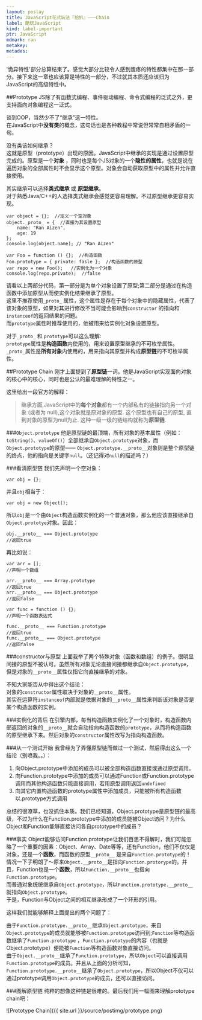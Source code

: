 ```yaml
---
layout: poslay
title: JavaScript花式玩法『拾扒』———Chain
label: 酷玩JavaScript
kind: label-important
ptr: JavaScript
mdmark: ran
metakey: 
metades:
---
```


'诡异特性'部分总算结束了。感觉大部分比较令人感到蛋疼的特性都集中在那一部分。接下来这一章也应该算是特性的一部分，不过就其本质还应该归为JavaScript的高级特性中。

##Prototype
JS除了有函数式编程、事件驱动编程、命令式编程的泛式之外，更支持面向对象编程这一泛式。

谈到OOP，当然少不了“继承”这一特性。  
在JavaScript中**没有类**的概念，这句话也是各种教程中常说但常常自相矛盾的一句。   

没有类该如何继承？  
这就是原型（prototype）出现的原因。JavaScript中继承的实现是通过设置原型完成的。原型是一个**对象** ，同时也是每个JS对象的一个**隐性的属性**，也就是说在遍历对象的全部属性时不会显示这个原型。对象会自动获取原型中的属性并允许直接使用。

其实继承可以选择**类式继承** 或 **原型继承**。  
对于熟悉Java/C++的人选择类式继承会感觉更容易理解。不过原型继承更容易实现。

    var object = {};  //定义一个空对象
    object._proto_ = {  //直接为其设置原型
        name: "Ran Aizen",
        age: 19
    };
    console.log(object.name); // "Ran Aizen"
    
    var Foo = function () {};  //构造函数
    Foo.prototype = { private: fasle };  //构造函数的原型
    var repo = new Foo();   //实例化为一个对象
    console.log(repo.private);  //false
    
请看以上两部分代码，第一部分是为单个对象设置了原型;第二部分是通过在构造函数中添加原型从而使实例化结果继承了原型。  
这里不推荐使用`_proto_` 属性，这个属性是存在于每个对象中的隐藏属性，代表了该对象的原型，如果对其进行修改不当可能会影响到`constructor` 的指向和 `instanceof`的返回结果的问题。  
而`prototype`属性时推荐使用的，他被用来给实例化对象设置原型。

对于`_proto_` 和 `prototype`可以这么理解:  
`prototype`属性是**构造函数**内使用的，用来设置原型继承的不可枚举属性。  
`_proto_`属性是**所有对象**内使用的，用来指向其原型并构成**原型链**的不可枚举属性。

##Prototype Chain
刚才上面提到了**原型链**一词。他是JavaScript实现面向对象的核心中的核心，同时也是公认的最难理解的特性之一。

这里给出一段官方的解释：  
> 继承方面,JavaScript中的**每个对象**都有一个内部私有的链接指向另一个对象 (或者为 null),这个对象就是原对象的原型. 这个原型也有自己的原型, 直到对象的原型为null为止. 这种一级一级的链结构就称为**原型链**.

###`Object.prototype`
他是原型链的最顶端，所有对象的基本属性（例如：`toString()`、`valueOf()`）全部继承自`Object.prototype`对象，而 `Object.prototype`的原型—— `Object.prototype.__proto__`对象则是整个原型链的终点，他的指向是关键字`null`。（还记得对`null`的描述吗？）

###看清原型链
我们先声明一个空对象：

    var obj = {};
    
并且`obj`相当于：

    var obj = new Object();
    
所以`obj`是一个由`Object`构造函数实例化的一个普通对象，那么他应该直接继承自`Object.prototye`对象。因此：

    obj.__proto__ === Object.prototype
    //返回true
    
再比如说：

    var arr = [];
    //声明一个数组
    
    arr.__proto__ === Array.prototype
    //返回true
    arr.__proto__ === Object.prototype
    //返回false
    
    var func = function () {};
    //声明一个函数表达式
    
    func.__proto__ === Function.prototype
    //返回true
    func.__proto__ === Object.prototype
    //返回false
    
###constructor与原型
上面我举了两个特殊对象（函数和数组）的例子。很明显间接的原型不被认可。虽然所有对象无论直接间接都继承自`Object.prototype`，但是对象的`__proto__`属性仅指它向直接继承的对象。

不知大家能否从中得出这个结论：  
对象的`constructor`属性取决于对象的`__proto__`属性。  
其实在运算符`instanceof`内部就是依据对象的`__proto__`属性来判断该对象是否是某个构造函数的实例。

###实例化的背后
在引擎内部，每当构造函数实例化了一个对象时，构造函数内部返回的对象的`__proto__`就会自动指向构造函数的`prototype`，从而将构造函数的原型继承下来。然后对象的`constructor`属性改写为指向构造函数。

###从一个测试开始
我曾经为了弄懂原型链而做过一个测试，然后得出这么一个结论（别喷我。。）：  

1. 向Object.prototype中添加的成员可以被全部构造函数直接或通过原型调用。
2. 向Function.prototype中添加的成员可以通过Function或Function.prototype调用而其他构造函数只能直接调用，若用原型调用返回`undefined`
3. 向其它内置构造函数的prototype属性中添加成员，只能被所有构造函数以.prototype方式调用

总结的很潦草，也没抓住本质。我们已经知道，Object.prototype是原型链的最高级，不过为什么在Function.prototype中添加的成员能被Object访问？为什么Object和Function能够直接访问各自prototype中的成员？

###事实
Object能够访问Function.prototype让我们百思不得解时，我们可能忽略了一个重要的因素：Object、Array、Date等等，还有Function，他们不仅仅是对象，还是一个**函数**，而函数的原型`__proto__` 是来自`Function.prototype`的！  
情况一下子明朗了～原来`Object.__proto__`是指向`Function.protorype`的。并且，Function也是一个**函数**，所以`Function.__proto__`也指向`Function.prototype`。  
而普通对象统统继承自`Object.prototype`，所以`Function.prototype.__proto__`就指向`Object.prototype`。  
于是，Function与Object之间的相互继承形成了一个环形的引用。

这样我们就能够解释上面提出的两个问题了：  

由于`Function.prototype.__proto__`继承`Object.prototype`，来自`Object.prototype`的成员就能够被`Function.prototype`访问到;`Function`等构造函数继承了`Function.prototype` ，`Function.prototype`的内容（也就是Object.prototype）便能被`Function`等构造函数对象直接访问。  
由于`Object.__proto__`继承了`Function.prototype`，所以`Object`可以直接调用`Function.prototype`的成员。并且从上面的分析可知，`Function.prototype.__proto__`继承了`Object.prototype`，所以Object不仅可以通过prototype调用`Object.prototype`的成员，还可以直接访问。

###图解原型链
纯粹的想像这种链是很难的。最后我们用一幅图来理解prototype chain吧：

![Prototype Chain]({{ site.url }}/source/postimg/prototype.png)
